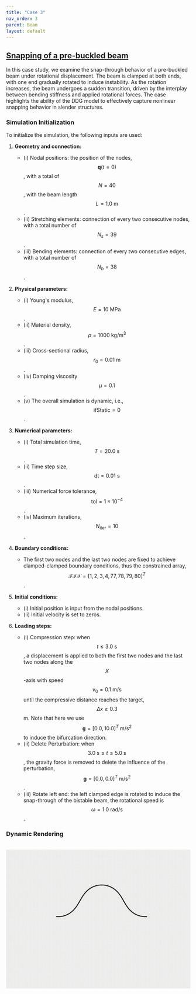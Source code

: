 ```yaml
---
title: "Case 3"
nav_order: 3
parent: Beam
layout: default
---
```


## [Snapping of a pre-buckled beam](https://github.com/weicheng-huang-mechanics/DDG_Tutorial/tree/main/2d_curve/case_3)

In this case study, we examine the snap-through behavior of a pre-buckled beam under rotational displacement. The beam is clamped at both ends, with one end gradually rotated to induce instability. As the rotation increases, the beam undergoes a sudden transition, driven by the interplay between bending stiffness and applied rotational forces. The case highlights the ability of the DDG model to effectively capture nonlinear snapping behavior in slender structures.

### Simulation Initialization

To initialize the simulation, the following inputs are used:

1. **Geometry and connection:**
   - (i) Nodal positions: the position of the nodes, $$\mathbf{q}(t=0)$$, with a total of $$N=40$$, with the beam length $$L=1.0\mathrm{~m}$$.
   - (ii) Stretching elements: connection of every two consecutive nodes, with a total number of $$N_{s}=39$$.
   - (iii) Bending elements: connection of every two consecutive edges, with a total number of $$N_{b}=38$$.

2. **Physical parameters:**
   - (i) Young's modulus, $$E=10\mathrm{~MPa}$$.
   - (ii) Material density, $$\rho=1000\mathrm{~kg/m^3}$$.
   - (iii) Cross-sectional radius, $$r_{0} = 0.01\mathrm{~m}$$.
   - (iv) Damping viscosity $$\mu = 0.1$$.
   - (v) The overall simulation is dynamic, i.e., $$ \mathrm{ifStatic} = 0$$.

3. **Numerical parameters:**
   - (i) Total simulation time, $$T=20.0\mathrm{~s}$$.
   - (ii) Time step size, $$\mathrm{dt} =0.01 \mathrm{~s}$$.
   - (iii) Numerical force tolerance, $$\mathrm{tol} = 1\times10^{-4}$$.
   - (iv) Maximum iterations, $$N_{\mathrm{iter}}=10$$.

4. **Boundary conditions:**
   - The first two nodes and the last two nodes are fixed to achieve clamped-clamped boundary conditions, thus the constrained array, $$\mathcal{FIX} = [1,2,3,4,77,78,79,80]^{T}$$.

5. **Initial conditions:**
   - (i) Initial position is input from the nodal positions.
   - (ii) Initial velocity is set to zeros.

6. **Loading steps:**
   - (i) Compression step: when $$t \le 3.0\mathrm{~s}$$, a displacement is applied to both the first two nodes and the last two nodes along the $$X$$-axis with speed $$v_{0} = 0.1\mathrm{~m/s}$$ until the compressive distance reaches the target, $$\Delta x \ge 0.3$$ m. Note that here we use $$ \mathbf{g}=[0.0,10.0]^T\mathrm{~m/s^2}$$ to induce the bifurcation direction.
   - (ii) Delete Perturbation: when $$3.0 \; \mathrm{s} \le t \le 5.0 \; \mathrm{s}$$, the gravity force is removed to delete the influence of the perturbation, $$ \mathbf{g}=[0.0,0.0]^T\mathrm{~m/s^2}$$.
   - (iii) Rotate left end: the left clamped edge is rotated to induce the snap-through of the bistable beam, the rotational speed is $$\omega = 1.0\mathrm{~rad/s}$$.

### Dynamic Rendering
<br/><img src='../assets/videos/beam_3.gif' width="600">
